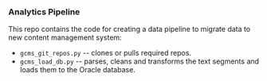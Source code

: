 ### Analytics Pipeline

This repo contains the code for creating a data pipeline to migrate data to new content management system:

* `gcms_git_repos.py` -- clones or pulls required repos.
* `gcms_load_db.py` -- parses, cleans and transforms the text segments and loads them to the Oracle database.
